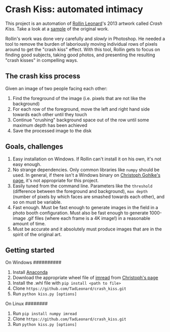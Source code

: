 Crash Kiss: automated intimacy
==============================
This project is an automation of [Rollin Leonard](http://rollinleonard.com)'s 2013 artwork called *Crash Kiss*. Take a look at a [sample](http://rollinleonard.com/projects/2013/crashKiss-guthrieEllis/) of the original work.

Rollin's work was done very carefully and *slowly* in Photoshop. He needed a tool to remove the burden of laboriously moving individual rows of pixels around to get the "crash kiss" effect. With this tool, Rollin gets to focus on finding good subjects, taking good photos, and presenting the resulting "crash kisses" in compelling ways.


The crash kiss process
----------------------
Given an image of two people facing each other:

1. Find the foreground of the image (i.e. pixels that are not like the background)
2. For each row of the foreground, move the left and right hand side towards each other until they touch
3. Continue "crushing" background space out of the row until some maximum depth has been achieved
4. Save the processed image to the disk

Goals, challenges
-----------------
1. Easy installation on Windows. If Rollin can't install it on his own, it's not easy enough.
2. No strange dependencies. Only common libraries like `numpy` should be used. In general, if there isn't a Windows binary on [Christoph Gohlke's page](http://www.lfd.uci.edu/~gohlke/pythonlibs/), it's not appropriate for this project.
3. Easily tuned from the command line. Parameters like the `threshold` (difference between the foreground and background), `max depth` (number of pixels by which faces are smashed towards each other), and so on must be variable.
4. Fast enough. Must be fast enough to generate images in the field in a photo booth configuration. Must also be fast enough to generate 1000-image .gif files (where each frame is a 4K image!) in a reasonable amount of time.
5. Must be accurate and it absolutely must produce images that are in the spirit of the original art.

Getting started
---------------
On Windows
##########
1. Install [Anaconda](https://store.continuum.io/cshop/anaconda/)
2. Download the appropriate wheel file of [imread](https://github.com/luispedro/imread) from [Christoph's page](http://www.lfd.uci.edu/~gohlke/pythonlibs/#imread)
3. Install the .whl file with `pip install <path to file>`
4. Clone `https://github.com/TadLeonard/crash_kiss.git`
5. Run `python kiss.py [options]`

On Linux
########
1. Run `pip install numpy imread`
2. Clone `https://github.com/TadLeonard/crash_kiss.git`
3. Run `python kiss.py [options]`

